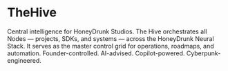 # TheHive
Central intelligence for HoneyDrunk Studios. The Hive orchestrates all Nodes — projects, SDKs, and systems — across the HoneyDrunk Neural Stack. It serves as the master control grid for operations, roadmaps, and automation. Founder-controlled. AI-advised. Copilot-powered. Cyberpunk-engineered.
